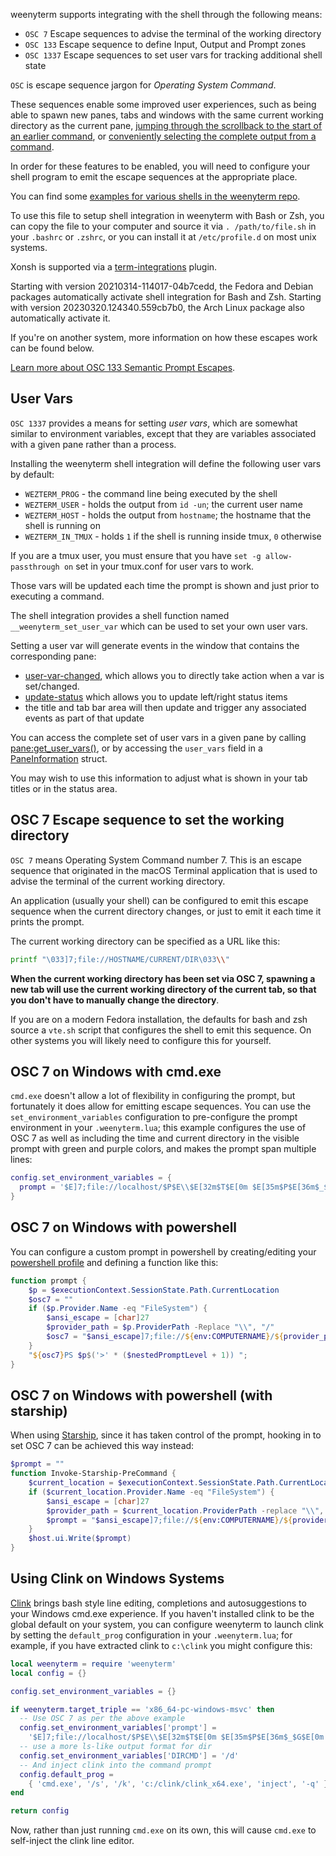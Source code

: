 weenyterm supports integrating with the shell through the following means:

* `OSC 7` Escape sequences to advise the terminal of the working directory
* `OSC 133` Escape sequence to define Input, Output and Prompt zones
* `OSC 1337` Escape sequences to set user vars for tracking additional shell state

`OSC` is escape sequence jargon for *Operating System Command*.

These sequences enable some improved user experiences, such as being able
to spawn new panes, tabs and windows with the same current working directory
as the current pane, [jumping through the scrollback to the start of an earlier command](config/lua/keyassignment/ScrollToPrompt.md),
or [conveniently selecting the complete output from a command](config/lua/keyassignment/SelectTextAtMouseCursor.md).

In order for these features to be enabled, you will need to configure your
shell program to emit the escape sequences at the appropriate place.

You can find some [examples for various shells in the weenyterm
repo](https://github.com/wez/weenyterm/tree/main/assets/shell-integration).

To use this file to setup shell integration in weenyterm with Bash or Zsh, you can
copy the file to your computer and source it via `. /path/to/file.sh` in your `.bashrc`
or `.zshrc`, or you can install it at `/etc/profile.d` on most unix systems.

Xonsh is supported via a [term-integrations](https://github.com/jnoortheen/xontrib-term-integrations) plugin.

Starting with version 20210314-114017-04b7cedd, the Fedora and Debian packages
automatically activate shell integration for Bash and Zsh.
Starting with version 20230320.124340.559cb7b0, the Arch Linux package
also automatically activate it.

If you're on another system, more information on how these escapes work
can be found below.

[Learn more about OSC 133 Semantic Prompt Escapes](https://gitlab.freedesktop.org/Per_Bothner/specifications/blob/master/proposals/semantic-prompts.md).

## User Vars

`OSC 1337` provides a means for setting *user vars*, which are somewhat similar
to environment variables, except that they are variables associated with a
given pane rather than a process.

Installing the weenyterm shell integration will define the following user vars
by default:

* `WEZTERM_PROG` - the command line being executed by the shell
* `WEZTERM_USER` - holds the output from `id -un`; the current user name
* `WEZTERM_HOST` - holds the output from `hostname`; the hostname that the shell is running on
* `WEZTERM_IN_TMUX` - holds `1` if the shell is running inside tmux, `0` otherwise

If you are a tmux user, you must ensure that you have `set -g allow-passthrough on` set
in your tmux.conf for user vars to work.

Those vars will be updated each time the prompt is shown and just prior to executing a command.

The shell integration provides a shell function named `__weenyterm_set_user_var` which can be
used to set your own user vars.

Setting a user var will generate events in the window that contains
the corresponding pane:

* [user-var-changed](config/lua/window-events/user-var-changed.md), which
  allows you to directly take action when a var is set/changed.
* [update-status](config/lua/window-events/update-status.md) which allows you to update left/right status items
* the title and tab bar area will then update and trigger any associated events as part of that update

You can access the complete set of user vars in a given pane by calling
[pane:get_user_vars()](config/lua/pane/get_user_vars.md), or by accessing
the `user_vars` field in a [PaneInformation](config/lua/PaneInformation.md)
struct.

You may wish to use this information to adjust what is shown in your tab titles
or in the status area.

## OSC 7 Escape sequence to set the working directory

`OSC 7` means Operating System Command number 7.  This is an escape sequence
that originated in the macOS Terminal application that is used to advise the
terminal of the current working directory.

An application (usually your shell) can be configured to emit this escape
sequence when the current directory changes, or just to emit it each time
it prints the prompt.

The current working directory can be specified as a URL like this:

```bash
printf "\033]7;file://HOSTNAME/CURRENT/DIR\033\\"
```

**When the current working directory has been set via OSC 7, spawning
a new tab will use the current working directory of the current tab,
so that you don't have to manually change the directory**.

If you are on a modern Fedora installation, the defaults for bash and
zsh source a `vte.sh` script that configures the shell to emit this
sequence.  On other systems you will likely need to configure this
for yourself.

## OSC 7 on Windows with cmd.exe

`cmd.exe` doesn't allow a lot of flexibility in configuring the prompt,
but fortunately it does allow for emitting escape sequences.  You
can use the `set_environment_variables` configuration to pre-configure
the prompt environment in your `.weenyterm.lua`; this example configures
the use of OSC 7 as well as including the time and current directory in
the visible prompt with green and purple colors, and makes the prompt
span multiple lines:

```lua
config.set_environment_variables = {
  prompt = '$E]7;file://localhost/$P$E\\$E[32m$T$E[0m $E[35m$P$E[36m$_$G$E[0m ',
}
```

## OSC 7 on Windows with powershell

You can configure a custom prompt in powershell by creating/editing your
[powershell profile](https://docs.microsoft.com/en-us/powershell/module/microsoft.powershell.core/about/about_profiles?view=powershell-7.1)
and defining a function like this:

```powershell
function prompt {
    $p = $executionContext.SessionState.Path.CurrentLocation
    $osc7 = ""
    if ($p.Provider.Name -eq "FileSystem") {
        $ansi_escape = [char]27
        $provider_path = $p.ProviderPath -Replace "\\", "/"
        $osc7 = "$ansi_escape]7;file://${env:COMPUTERNAME}/${provider_path}${ansi_escape}\"
    }
    "${osc7}PS $p$('>' * ($nestedPromptLevel + 1)) ";
}
```

## OSC 7 on Windows with powershell (with starship)

When using [Starship](https://starship.rs/), since it has taken control of the prompt, hooking in to set
OSC 7 can be achieved this way instead:

```powershell
$prompt = ""
function Invoke-Starship-PreCommand {
    $current_location = $executionContext.SessionState.Path.CurrentLocation
    if ($current_location.Provider.Name -eq "FileSystem") {
        $ansi_escape = [char]27
        $provider_path = $current_location.ProviderPath -replace "\\", "/"
        $prompt = "$ansi_escape]7;file://${env:COMPUTERNAME}/${provider_path}$ansi_escape\"
    }
    $host.ui.Write($prompt)
}
```

## Using Clink on Windows Systems

[Clink](https://github.com/chrisant996/clink) brings bash style line editing,
completions and autosuggestions to your Windows cmd.exe experience. If you
haven't installed clink to be the global default on your system, you can
configure weenyterm to launch clink by setting the `default_prog` configuration
in your `.weenyterm.lua`; for example, if you have extracted clink to `c:\clink`
you might configure this:

```lua
local weenyterm = require 'weenyterm'
local config = {}

config.set_environment_variables = {}

if weenyterm.target_triple == 'x86_64-pc-windows-msvc' then
  -- Use OSC 7 as per the above example
  config.set_environment_variables['prompt'] =
    '$E]7;file://localhost/$P$E\\$E[32m$T$E[0m $E[35m$P$E[36m$_$G$E[0m '
  -- use a more ls-like output format for dir
  config.set_environment_variables['DIRCMD'] = '/d'
  -- And inject clink into the command prompt
  config.default_prog =
    { 'cmd.exe', '/s', '/k', 'c:/clink/clink_x64.exe', 'inject', '-q' }
end

return config
```

Now, rather than just running `cmd.exe` on its own, this will cause `cmd.exe`
to self-inject the clink line editor.
